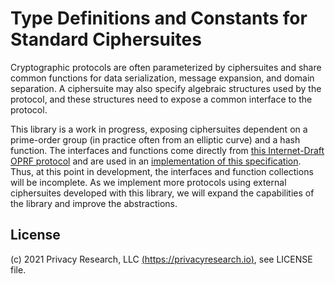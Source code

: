 # Type Definitions and Constants for Standard Ciphersuites

Cryptographic protocols are often parameterized by ciphersuites and share common functions
for data serialization, message expansion, and domain separation. A ciphersuite may also
specify algebraic structures used by the protocol, and these structures need to expose a common
interface to the protocol.

This library is a work in progress, exposing ciphersuites dependent on a prime-order group
(in practice often from an elliptic curve) and a hash function. The interfaces and functions 
come directly from [this Internet-Draft OPRF protocol](https://tools.ietf.org/html/draft-irtf-cfrg-voprf)
and are used in an [implementation of this specification](https://github.com/privacyresearchgroup/oprf-ts).
Thus, at this point in development, the interfaces and function collections will be incomplete. As we
implement more protocols using external ciphersuites developed with this library, we will expand
the capabilities of the library and improve the abstractions.


## License

(c) 2021 Privacy Research, LLC [(https://privacyresearch.io)](https://privacyresearch.io), see LICENSE file.
